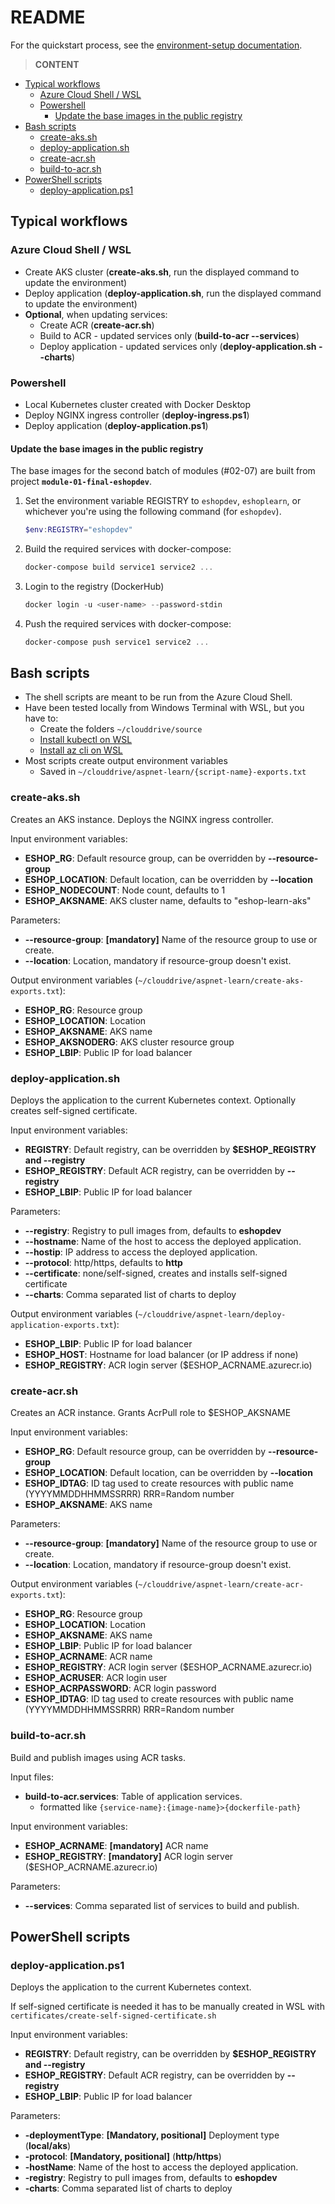 # README

For the quickstart process, see the [environment-setup documentation](../../doc/environment-setup.md).

> **CONTENT**

- [Typical workflows](#typical-workflows)
  - [Azure Cloud Shell / WSL](#azure-cloud-shell--wsl)
  - [Powershell](#powershell)
    - [Update the base images in the public registry](#update-the-base-images-in-the-public-registry)
- [Bash scripts](#bash-scripts)
  - [create-aks.sh](#create-akssh)
  - [deploy-application.sh](#deploy-applicationsh)
  - [create-acr.sh](#create-acrsh)
  - [build-to-acr.sh](#build-to-acrsh)
- [PowerShell scripts](#powershell-scripts)
  - [deploy-application.ps1](#deploy-applicationps1)

## Typical workflows

### Azure Cloud Shell / WSL

- Create AKS cluster (**create-aks.sh**, run the displayed command to update the environment)
- Deploy application (**deploy-application.sh**, run the displayed command to update the environment)
- **Optional**, when updating services:
  - Create ACR (**create-acr.sh**)
  - Build to ACR - updated services only (**build-to-acr --services**)
  - Deploy application - updated services only (**deploy-application.sh --charts**)

### Powershell

- Local Kubernetes cluster created with Docker Desktop
- Deploy NGINX ingress controller (**deploy-ingress.ps1**)
- Deploy application (**deploy-application.ps1**)

#### Update the base images in the public registry

The base images for the second batch of modules (#02-07) are built from project **`module-01-final-eshopdev`**.

1. Set the environment variable REGISTRY to `eshopdev`, `eshoplearn`, or whichever you're using the following command (for `eshopdev`).

   ```powershell
   $env:REGISTRY="eshopdev"
   ```

2. Build the required services with docker-compose:

   ```powershell
   docker-compose build service1 service2 ...
   ```

3. Login to the registry (DockerHub)

   ```powershell
   docker login -u <user-name> --password-stdin
   ```

4. Push the required services with docker-compose:

   ```powershell
   docker-compose push service1 service2 ...
   ```

## Bash scripts

- The shell scripts are meant to be run from the Azure Cloud Shell.
- Have been tested locally from Windows Terminal with WSL, but you have to:
  - Create the folders `~/clouddrive/source`
  - [Install kubectl on WSL](https://devkimchi.com/2018/06/05/running-kubernetes-on-wsl/)
  - [Install az cli on WSL](https://docs.microsoft.com/en-us/cli/azure/install-azure-cli-linux?view=azure-cli-latest)
- Most scripts create output environment variables
  - Saved in `~/clouddrive/aspnet-learn/{script-name}-exports.txt`

### create-aks.sh

Creates an AKS instance. Deploys the NGINX ingress controller.

Input environment variables:

- **ESHOP_RG**: Default resource group, can be overridden by **--resource-group**
- **ESHOP_LOCATION**: Default location, can be overridden by **--location**
- **ESHOP_NODECOUNT**: Node count, defaults to 1
- **ESHOP_AKSNAME**: AKS cluster name, defaults to "eshop-learn-aks"

Parameters:

- **--resource-group**: **[mandatory]** Name of the resource group to use or create.
- **--location**: Location, mandatory if resource-group doesn't exist.

Output environment variables (`~/clouddrive/aspnet-learn/create-aks-exports.txt`):

- **ESHOP_RG**: Resource group
- **ESHOP_LOCATION**: Location
- **ESHOP_AKSNAME**: AKS name
- **ESHOP_AKSNODERG**: AKS cluster resource group
- **ESHOP_LBIP**: Public IP for load balancer

### deploy-application.sh

Deploys the application to the current Kubernetes context. Optionally creates self-signed certificate.

Input environment variables:

- **REGISTRY**: Default registry, can be overridden by **$ESHOP_REGISTRY and  --registry**
- **ESHOP_REGISTRY**: Default ACR registry, can be overridden by **--registry**
- **ESHOP_LBIP**: Public IP for load balancer

Parameters:

- **--registry**: Registry to pull images from, defaults to **eshopdev**
- **--hostname**: Name of the host to access the deployed application.
- **--hostip**: IP address to access the deployed application.
- **--protocol**: http/https, defaults to **http**
- **--certificate**: none/self-signed, creates and installs self-signed certificate
- **--charts**: Comma separated list of charts to deploy

Output environment variables (`~/clouddrive/aspnet-learn/deploy-application-exports.txt`):

- **ESHOP_LBIP**: Public IP for load balancer
- **ESHOP_HOST**: Hostname for load balancer (or IP address if none)
- **ESHOP_REGISTRY**: ACR login server ($ESHOP_ACRNAME.azurecr.io)

### create-acr.sh

Creates an ACR instance. Grants AcrPull role to $ESHOP_AKSNAME

Input environment variables:

- **ESHOP_RG**: Default resource group, can be overridden by **--resource-group**
- **ESHOP_LOCATION**: Default location, can be overridden by **--location**
- **ESHOP_IDTAG**: ID tag used to create resources with public name (YYYYMMDDHHMMSSRRR) RRR=Random number
- **ESHOP_AKSNAME**: AKS name

Parameters:

- **--resource-group**: **[mandatory]** Name of the resource group to use or create.
- **--location**: Location, mandatory if resource-group doesn't exist.

Output environment variables (`~/clouddrive/aspnet-learn/create-acr-exports.txt`):

- **ESHOP_RG**: Resource group
- **ESHOP_LOCATION**: Location
- **ESHOP_AKSNAME**: AKS name
- **ESHOP_LBIP**: Public IP for load balancer
- **ESHOP_ACRNAME**: ACR name
- **ESHOP_REGISTRY**: ACR login server ($ESHOP_ACRNAME.azurecr.io)
- **ESHOP_ACRUSER**: ACR login user
- **ESHOP_ACRPASSWORD**: ACR login password
- **ESHOP_IDTAG**: ID tag used to create resources with public name (YYYYMMDDHHMMSSRRR) RRR=Random number

### build-to-acr.sh

Build and publish images using ACR tasks.

Input files:

- **build-to-acr.services**: Table of application services.
  - formatted like `{service-name}:{image-name}>{dockerfile-path}`

Input environment variables:

- **ESHOP_ACRNAME**: **[mandatory]** ACR name
- **ESHOP_REGISTRY**: **[mandatory]** ACR login server ($ESHOP_ACRNAME.azurecr.io)

Parameters:

- **--services**: Comma separated list of services to build and publish.

## PowerShell scripts

### deploy-application.ps1

Deploys the application to the current Kubernetes context.

If self-signed certificate is needed it has to be manually created in WSL with `certificates/create-self-signed-certificate.sh`

Input environment variables:

- **REGISTRY**: Default registry, can be overridden by **$ESHOP_REGISTRY and  --registry**
- **ESHOP_REGISTRY**: Default ACR registry, can be overridden by **--registry**
- **ESHOP_LBIP**: Public IP for load balancer

Parameters:

- **-deploymentType**: **[Mandatory, positional]** Deployment type (**local/aks**)
- **-protocol**: **[Mandatory, positional]** (**http/https**)
- **-hostName**: Name of the host to access the deployed application.
- **-registry**: Registry to pull images from, defaults to **eshopdev**
- **-charts**: Comma separated list of charts to deploy
